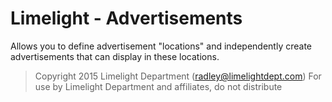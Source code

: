 # Limelight - Advertisements #

Allows you to define advertisement "locations" and independently create advertisements that can display in these locations.

> Copyright 2015 Limelight Department (radley@limelightdept.com)
> For use by Limelight Department and affiliates, do not distribute